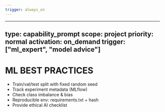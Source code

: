 ```yaml
---
trigger: always_on
---
```


---
type: capability_prompt
scope: project
priority: normal
activation: on_demand
trigger: ["ml_expert", "model advice"]
---

# ML BEST PRACTICES
- Train/val/test split with fixed random seed
- Track experiment metadata (MLflow)
- Check class imbalance & bias
- Reproducible env: requirements.txt + hash
- Provide ethical AI checklist